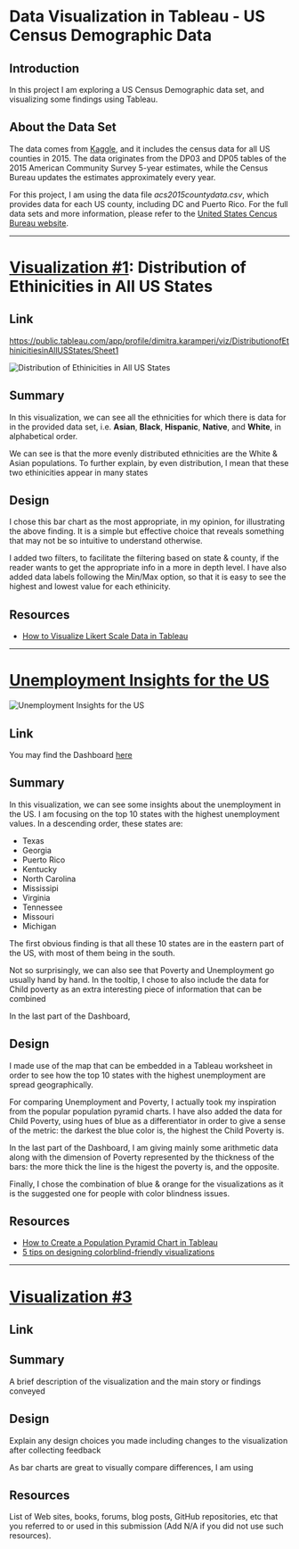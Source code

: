 # Data Visualization in Tableau - US Census Demographic Data


## <b>Introduction</b><br>

In this project I am exploring a US Census Demographic data set, and visualizing some findings using Tableau.


## <b>About the Data Set</b>

The data comes from [Kaggle](https://www.kaggle.com/datasets/muonneutrino/us-census-demographic-data), and it includes the census data for all US counties in 2015. The data originates from the DP03 and DP05 tables of the 2015 American Community Survey 5-year estimates, while the Census Bureau updates the estimates approximately every year. 

For this project, I am using the data file _acs2015countydata.csv_, which provides data for each US county, including DC and Puerto Rico.
For the full data sets and more information, please refer to the [United States Cencus Bureau website](https://data.census.gov/cedsci/).

___________________

# [Visualization #1](https://public.tableau.com/app/profile/dimitra.karamperi/viz/DistributionofEthinicitiesinAllUSStates/Sheet1): Distribution of Ethinicities in All US States

## Link

https://public.tableau.com/app/profile/dimitra.karamperi/viz/DistributionofEthinicitiesinAllUSStates/Sheet1

![Distribution of Ethinicities in All US States](https://user-images.githubusercontent.com/8607482/192156346-4be8cff7-4d1a-455b-ad6e-db1d0fbab4d7.png)


## Summary

In this visualization, we can see all the ethnicities for which there is data for in the provided data set, i.e. **Asian**, **Black**, **Hispanic**, **Native**, and **White**, in alphabetical order.

We can see is that the more evenly distributed ethnicities are the White & Asian populations. To further explain, by even distribution, I mean that these two ethinicities appear in many states 


## Design

I chose this bar chart as the most appropriate, in my opinion, for illustrating the above finding. It is a simple but effective choice that reveals something that may not be so intuitive to understand otherwise.

I added two filters, to facilitate the filtering based on state & county, if the reader wants to get the appropriate info in a more in depth level. I have also added data labels following the Min/Max option, so that it is easy to see the highest and lowest value for each ethinicity.



## Resources

* [How to Visualize Likert Scale Data in Tableau](https://www.rigordatasolutions.com/post/how-to-visualize-likert-scale-data-in-tableau)

___________________

# [Unemployment Insights for the US](https://public.tableau.com/app/profile/dimitra.karamperi/viz/UnemploymentInsightsfortheUS/UnemploymentInsights)
![Unemployment Insights for the US](https://user-images.githubusercontent.com/8607482/192156346-4be8cff7-4d1a-455b-ad6e-db1d0fbab4d7.png)

## Link

You may find the Dashboard [here](https://public.tableau.com/app/profile/dimitra.karamperi/viz/UnemploymentInsightsfortheUS/UnemploymentInsights)

## Summary

In this visualization, we can see some insights about the unemployment in the US. I am focusing on the top 10 states with the highest unemployment values. In a descending order, these states are:
- Texas
- Georgia
- Puerto Rico
- Kentucky
- North Carolina
- Mississipi
- Virginia
- Tennessee
- Missouri
- Michigan

The first obvious finding is that all these 10 states are in the eastern part of the US, with most of them being in the south.

Not so surprisingly, we can also see that Poverty and Unemployment go usually hand by hand. In the tooltip, I chose to also include the data for Child poverty as an extra interesting piece of information that can be combined

In the last part of the Dashboard, 


## Design

I made use of the map that can be embedded in a Tableau worksheet in order to see how the top 10 states with the highest unemployment are spread geographically. 

For comparing Unemployment and Poverty, I actually took my inspiration from the popular population pyramid charts. I have also added the data for Child Poverty, using hues of blue as a differentiator in order to give a sense of the metric: the darkest the blue color is, the highest the Child Poverty is.

In the last part of the Dashboard, I am giving mainly some arithmetic data along with the dimension of Poverty represented by the thickness of the bars: the more thick the line is the higest the poverty is, and the opposite.

Finally, I chose the combination of blue & orange for the visualizations as it is the suggested one for people with color blindness issues.


## Resources

* [How to Create a Population Pyramid Chart in Tableau](https://www.doingdata.org/blog/how-to-create-a-population-pyramid-chart-in-tableau)
* [5 tips on designing colorblind-friendly visualizations](https://www.tableau.com/about/blog/examining-data-viz-rules-dont-use-red-green-together)

___________________

# [Visualization #3]()

## Link

## Summary

A brief description of the visualization and the main story or findings conveyed


## Design

Explain any design choices you made including changes to the visualization after collecting feedback

As bar charts are great to visually compare differences, I am using 


## Resources

List of Web sites, books, forums, blog posts, GitHub repositories, etc that you referred to or used in this submission (Add N/A if you did not use such resources).
